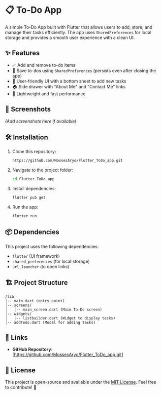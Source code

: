 # 📋 To-Do App

A simple To-Do App built with Flutter that allows users to add, store, and manage their tasks efficiently. The app uses `SharedPreferences` for local storage and provides a smooth user experience with a clean UI.

## ✨ Features
- ✅ Add and remove to-do items
- 💾 Save to-dos using `SharedPreferences` (persists even after closing the app)
- 📌 User-friendly UI with a bottom sheet to add new tasks
- 🏠 Side drawer with "About Me" and "Contact Me" links
- 🚀 Lightweight and fast performance

## 📸 Screenshots
*(Add screenshots here if available)*

## 🛠️ Installation
1. Clone this repository:
   ```sh
   https://github.com/MossesAryo/Flutter_ToDo_app.git
   ```
2. Navigate to the project folder:
   ```sh
   cd Flutter_ToDo_app
   ```
3. Install dependencies:
   ```sh
   flutter pub get
   ```
4. Run the app:
   ```sh
   flutter run
   ```

## 📦 Dependencies
This project uses the following dependencies:
- `flutter` (UI framework)
- `shared_preferences` (for local storage)
- `url_launcher` (to open links)

## 🏗️ Project Structure
```
/lib
│-- main.dart (entry point)
│-- screens/
│   │-- main_screen.dart (Main To-Do screen)
│-- widgets/
│   │-- listbuilder.dart (Widget to display tasks)
│-- addTodo.dart (Modal for adding tasks)
```

## 🔗 Links
- **GitHub Repository**: [https://github.com/MossesAryo/Flutter_ToDo_app.git]


## 📝 License
This project is open-source and available under the [MIT License](LICENSE). Feel free to contribute! 🚀

